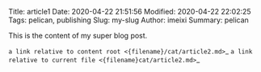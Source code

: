 Title: article1
Date: 2020-04-22 21:51:56
Modified: 2020-04-22 22:02:25
Tags: pelican, publishing
Slug: my-slug
Author: imeixi
Summary: pelican

This is the content of my super blog post.

`a link relative to content root <{filename}/cat/article2.md>`_
`a link relative to current file <{filename}cat/article2.md>`_
